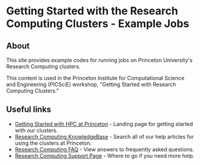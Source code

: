 # Getting Started with the Research Computing Clusters - Example Jobs

## About
This site provides example codes for running jobs on Princeton University's Research Computing clusters. 

This content is used in the Princeton Institute for Computational Science and Engineering (PICSciE) workshop, "Getting Started with Research Computing Clusters."  

## Useful links

* [Getting Started with HPC at Princeton](https://researchcomputing.princeton.edu/getting-started) - Landing page for getting started with our clusters.    
* [Research Computing KnowledgeBase](https://researchcomputing.princeton.edu/support/knowledge-base) - Search all of our help articles for using the clusters at Princeton.  
* [Research Computing FAQ](https://researchcomputing.princeton.edu/support/faq) - View answers to frequently asked questions.  
* [Research Computing Support Page](https://researchcomputing.princeton.edu/support) - Where to go if you need more help. 

<!--

## Survey Link

Please fill out our [survey for the Fall 2021 workshop](https://docs.google.com/forms/d/e/1FAIpQLSfBLpW9f5VEPikTR9MCPrw4hSKX2eCrFr1Ri0hiqDokR8qXNg/viewform).

## Authorship

This guide was created by Ben Hicks. It has been extended and modified by Jonathan Halverson, Gabe Perez-Giz,  Carolina Roe-Raymond, and Calla Chennault. Some of the content was originally written by Uno Vaaland.

-->

